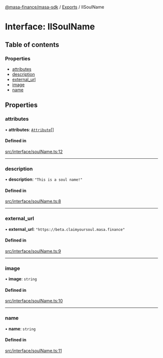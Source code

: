 [@masa-finance/masa-sdk](../README.md) / [Exports](../modules.md) / IISoulName

# Interface: IISoulName

## Table of contents

### Properties

- [attributes](IISoulName.md#attributes)
- [description](IISoulName.md#description)
- [external\_url](IISoulName.md#external_url)
- [image](IISoulName.md#image)
- [name](IISoulName.md#name)

## Properties

### attributes

• **attributes**: [`Attribute`](Attribute.md)[]

#### Defined in

[src/interface/soulName.ts:12](https://github.com/masa-finance/masa-sdk/blob/e8cf287/src/interface/soulName.ts#L12)

___

### description

• **description**: ``"This is a soul name!"``

#### Defined in

[src/interface/soulName.ts:8](https://github.com/masa-finance/masa-sdk/blob/e8cf287/src/interface/soulName.ts#L8)

___

### external\_url

• **external\_url**: ``"https://beta.claimyoursoul.masa.finance"``

#### Defined in

[src/interface/soulName.ts:9](https://github.com/masa-finance/masa-sdk/blob/e8cf287/src/interface/soulName.ts#L9)

___

### image

• **image**: `string`

#### Defined in

[src/interface/soulName.ts:10](https://github.com/masa-finance/masa-sdk/blob/e8cf287/src/interface/soulName.ts#L10)

___

### name

• **name**: `string`

#### Defined in

[src/interface/soulName.ts:11](https://github.com/masa-finance/masa-sdk/blob/e8cf287/src/interface/soulName.ts#L11)
